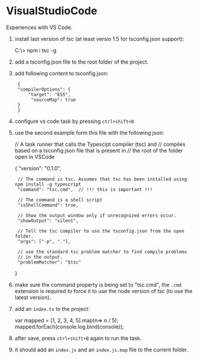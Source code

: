 # VisualStudioCode
Experiences with VS Code.


1. install last version of tsc (at least versio 1.5 for tsconfig.json support):

    C:\\> npm i tsc -g
   
2. add a tsconfig.json file to the root folder of the project.

3. add following content to tsconfig.json:

    	{
		"compilerOptions": {
			"target": "ES5",
			 "sourceMap": true
	   	}
    	}

4. configure vs code task by pressing `ctrl+shift+B`

5. use the second example form this file with the following json:

    // A task runner that calls the Typescipt compiler (tsc) and 
    // compiles based on a tsconfig.json file that is present in
    // the root of the folder open in VSCode
    
    {
    	"version": "0.1.0",
    	
    	// The command is tsc. Assumes that tsc has been installed using npm install -g typescript
    	"command": "tsc.cmd",  // !!! this is important !!!
    	
    	// The command is a shell script
    	"isShellCommand": true,
    
    	// Show the output window only if unrecognized errors occur. 
    	"showOutput": "silent",
    	
    	// Tell the tsc compiler to use the tsconfig.json from the open folder.
    	"args": ["-p", "."],
    	
    	// use the standard tsc problem matcher to find compile problems
    	// in the output.
    	"problemMatcher": "$tsc"
    }
    
6. make sure the command property is being set to "tsc.cmd", the `.cmd` extension is required to force it to use the node version of tsc (to use the latest version).

7. add an `index.ts` to the project:

    var mapped = [1, 2, 3, 4, 5].map(n=> n / 5);
    mapped.forEach(console.log.bind(console));
    
8. after save, press `ctrl+shift+B` again to run the task.

9. it should add an `index.js` and an `index.js.map` file to the current folder.
